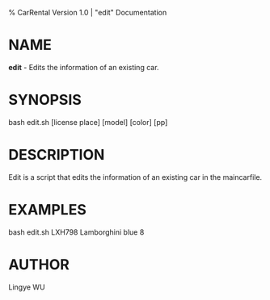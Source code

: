 % CarRental Version 1.0 |  "edit" Documentation

NAME
=====

**edit** - Edits the information of an existing car.

SYNOPSIS
==========
bash edit.sh [license place] [model] [color] [pp]

DESCRIPTION
============

Edit is a script that edits the information of an existing car in the maincarfile.

EXAMPLES
========

bash edit.sh LXH798 Lamborghini blue 8

AUTHOR
=======

Lingye WU

